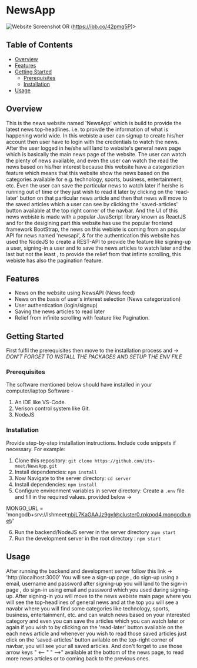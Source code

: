 # NewsApp

![Website Screenshot](https://i.ibb.co/bFXW08z/screencapture-localhost-3000-general-2023-08-27-01-08-27.png) OR (https://ibb.co/42pmq5P)>


## Table of Contents
- [Overview](#overview)
- [Features](#features)
- [Getting Started](#getting-started)
  - [Prerequisites](#prerequisites)
  - [Installation](#installation)
- [Usage](#usage)

## Overview
This is the news website named 'NewsApp' which is build to provide the latest news top-headlines. i.e. to proivde the information of what is happening world wide. In this webiste a user can signup to create his/her account then user have to login with the credentials to watch the news. After the user logged in he/she will land to website's general news page which is basically the main news page of the website. The user can watch the plenty of news available, and even the user can watch the read the news based on his/her interest because this website have a categoriztion feature which means that this website show the news based on the categories available for e.g. technology, sports, business, entertainment, etc. Even the user can save the particular news to watch later if he/she is running out of time or they just wish to read it later by clicking on the 'read-later' button on that particular news article and then that news will move to the saved articles which a user can see by clicking the 'saved-articles' button available at the top right corner of the navbar. 
And the UI of this news webiste is made with a popular JavaScript library known as ReactJS and for the desigining part this website has use the popular frontend framework BootStrap, the news on this webiste is coming from an popular API for news named 'newsapi', & for the authentication this website has used the NodeJS to create a REST-API to provide the feature like signing-up a user, signing-in a user and to save the news articles to watch later and the last but not the least , to provide the relief from that infinte scrolling, this webiste has also the pagination feature.

## Features
- News on the website using NewsAPI (News feed)
- News on the basis of user's interest selection (News categorization)
- User authentication (login/signup)
- Saving the news articles to read later
- Relief from infinite scrolling with feature like Pagination.

## Getting Started
First fulfil the prerequisites then move to the installation process and ->
*DON'T FORGET TO INSTALL THE PACKAGES AND SETUP THE ENV FILE*

### Prerequisites
The software mentioned below should have installed in your computer/laptop
Software - 
1. An IDE like VS-Code.  
2. Verison control system like Git.
3. NodeJS

### Installation
Provide step-by-step installation instructions. Include code snippets if necessary. For example:
1. Clone this repository: `git clone https://github.com/its-meet/NewsApp.git`
2. Install dependencies: `npm install`
3. Now Navigate to the server directory: `cd server`
4. Install dependencies: `npm install`
5. Configure environment variables in server directory: Create a `.env` file and fill in the required values. provided below -> 

MONGO_URL = 'mongodb+srv://Ishmeet:nbjL7KaGAAJz9gyI@cluster0.rpkpod4.mongodb.net/' 

6. Run the backend/NodeJS server in the server directory :`npm start`
7. Run the development server in the root directory : `npm start`

## Usage
After running the backend and development server follow this link -> 'http://localhost:3000'
You will see a sign-up page , do sign-up using a email, username and password after signing-up you will land to the sign-in page , do sign-in using email and password which you used during signing-up. After signing-in you will move to the news webiste main page where you will see the top-headlines of general news and at the top you will see a navabr where you will find some categories like technology, sports, business, entertainment, etc. and can watch news based on your interested category and even you can save the articles which you can watch later or again if you wish to by clicking on the 'read-later' button available on the each news article and whenever you wish to read those saved articles just click on the 'saved-articles' button avilable on the top-right corner of navbar, you will see your all saved articles. And don't forget to use those arrow keys  " <-- "   " -->"  available at the bottom of the news page, to read more news articles or to coming back to the previous ones.